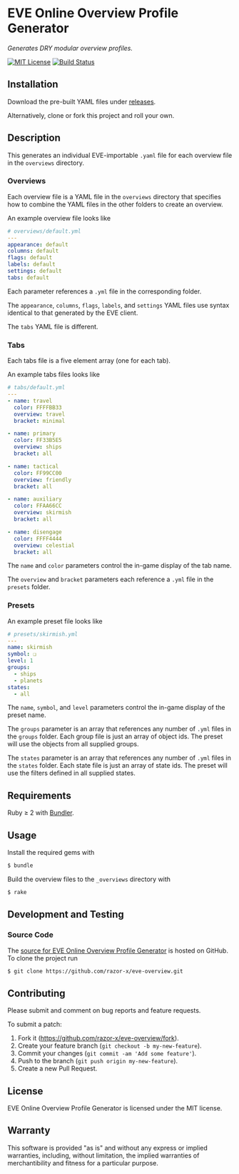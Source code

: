 # EVE Online Overview Profile Generator

_Generates DRY modular overview profiles._

[![MIT License](http://img.shields.io/badge/license-MIT-red.svg?style=flat-square)](./LICENSE.txt)
[![Build Status](http://img.shields.io/travis/razor-x/eve-overview.svg?style=flat-square)](https://travis-ci.org/razor-x/eve-overview)


## Installation

Download the pre-built YAML files under [releases].

Alternatively, clone or fork this project and roll your own.

[releases]: https://github.com/razor-x/eve-overview/releases

## Description

This generates an individual EVE-importable `.yaml` file
for each overview file in the `overviews` directory.

### Overviews

Each overview file is a YAML file in the `overviews` directory
that specifies how to combine the YAML files
in the other folders to create an overview.

An example overview file looks like

````yaml
# overviews/default.yml
---
appearance: default
columns: default
flags: default
labels: default
settings: default
tabs: default
````

Each parameter references a `.yml` file in the corresponding folder.

The `appearance`, `columns`, `flags`, `labels`, and `settings`
YAML files use syntax identical to that generated by the EVE client.

The `tabs` YAML file is different.

### Tabs

Each tabs file is a five element array (one for each tab).

An example tabs files looks like

````yaml
# tabs/default.yml
---
- name: travel
  color: FFFFBB33
  overview: travel
  bracket: minimal

- name: primary
  color: FF33B5E5
  overview: ships
  bracket: all

- name: tactical
  color: FF99CC00
  overview: friendly
  bracket: all

- name: auxiliary
  color: FFAA66CC
  overview: skirmish
  bracket: all

- name: disengage
  color: FFFF4444
  overview: celestial
  bracket: all
````

The `name` and `color` parameters control
the in-game display of the tab name.

The `overview` and `bracket` parameters each reference
a `.yml` file in the `presets` folder.

### Presets

An example preset file looks like

````yaml
# presets/skirmish.yml
---
name: skirmish
symbol: ❏
level: 1
groups:
  - ships
  - planets
states:
  - all
````

The `name`, `symbol`, and `level` parameters control
the in-game display of the preset name.

The `groups` parameter is an array that references any number of
`.yml` files in the `groups` folder.
Each group file is just an array of object ids.
The preset will use the objects from all supplied groups.

The `states` parameter is an array that references any number of
`.yml` files in the `states` folder.
Each state file is just an array of state ids.
The preset will use the filters defined in all supplied states.

## Requirements

Ruby ≥ 2 with [Bundler](http://bundler.io/).

[Bundler]: http://bundler.io/

## Usage

Install the required gems with

````bash
$ bundle
````

Build the overview files to the `_overviews` directory with

````bash
$ rake
````

## Development and Testing

### Source Code

The [source for EVE Online Overview Profile Generator][source]
is hosted on GitHub.
To clone the project run

````bash
$ git clone https://github.com/razor-x/eve-overview.git
````

[source]: https://github.com/razor-x/eve-overview

## Contributing

Please submit and comment on bug reports and feature requests.

To submit a patch:

1. Fork it (https://github.com/razor-x/eve-overview/fork).
2. Create your feature branch (`git checkout -b my-new-feature`).
3. Commit your changes (`git commit -am 'Add some feature'`).
4. Push to the branch (`git push origin my-new-feature`).
5. Create a new Pull Request.

## License

EVE Online Overview Profile Generator is licensed under the MIT license.

## Warranty

This software is provided "as is" and without any express or
implied warranties, including, without limitation, the implied
warranties of merchantibility and fitness for a particular
purpose.
